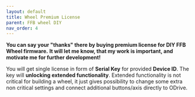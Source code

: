 ```yaml
---
layout: default
title: Wheel Premium License
parent: FFB wheel DIY
nav_order: 4
---
```


**You can say your "thanks" there by buying premium license for DIY FFB Wheel firmware.** 
**It will let me know, that my work is important, and motivate me for further development!**


You will get single license in form of **Serial Key** for provided **Device ID**. The key will **unlocking extended functionality**.
Extended functionality is not critical for building a wheel, it just gives possibility to change some extra non critical settings
and connect additional buttons/axis directly to ODrive.

<script async src="https://js.stripe.com/v3/pricing-table.js"></script>
<stripe-pricing-table pricing-table-id="prctbl_1P4oh2AUMJA5adUc4vlj8FXA"
publishable-key="pk_live_51N3FsMAUMJA5adUcbQwaE8tIDLRbB2bW94T4SqdYEUYhwdWbFbXKoHiOzETl6WpBpZRtQtBqq701Ug5q8gA1CVn500WyNLoWsx">
</stripe-pricing-table>

